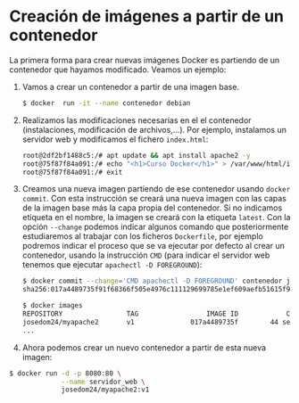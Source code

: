 # Creación de imágenes a partir de un contenedor

La primera forma para crear nuevas imágenes Docker es partiendo de un contenedor que hayamos modificado. Veamos un ejemplo:

1. Vamos a crear un contenedor a partir de una imagen base.

    ```bash
    $ docker  run -it --name contenedor debian 
    ```

2. Realizamos las modificaciones necesarias en el el contenedor (instalaciones, modificación de archivos,...). Por ejemplo, instalamos un servidor web y modificamos el fichero `index.html`:

    ```bash
    root@2df2bf1488c5:/# apt update && apt install apache2 -y
    root@75f87f84a091:/# echo "<h1>Curso Docker</h1>" > /var/www/html/index.html
    root@75f87f84a091:/# exit
    ```

3. Creamos una nueva imagen partiendo de ese contenedor usando `docker commit`. Con esta instrucción se creará una nueva imagen con las capas de la imagen base más la capa propia del contenedor. Si no indicamos etiqueta en el nombre, la imagen se creará con la etiqueta `latest`. Con la opción `--change` podemos indicar algunos comando que posteriormente estudiaremos al trabajar con los ficheros `Dockerfile`, por ejemplo podremos indicar el proceso que se va ejecutar por defecto al crear un contenedor, usando la instrucción `CMD` (para indicar el servidor web tenemos que ejecutar `apachectl -D FOREGROUND`):

    ```bash
    $ docker commit --change='CMD apachectl -D FOREGROUND' contenedor josedom24/myapache2:v1
    sha256:017a4489735f91f68366f505e4976c111129699785e1ef609aefb51615f98fc4

    $ docker images
    REPOSITORY                TAG                 IMAGE ID            CREATED             SIZE
    josedom24/myapache2       v1              017a4489735f        44 seconds ago      243MB
    ...
    ```

4. Ahora podemos crear un nuevo contenedor a partir de esta nueva imagen:

```bash
$ docker run -d -p 8080:80 \
             --name servidor_web \
             josedom24/myapache2:v1 
             
```
